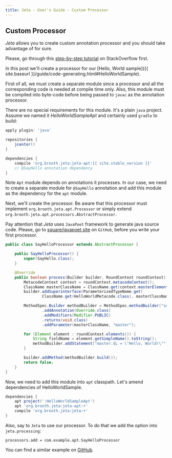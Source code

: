 ```yaml
---
title: Jeta - User's Guide - Custom Processor
---
```


<div class="page-header">
    <h2>Custom Processor</h2>
</div>

*Jeta* allows you to create custom annotation processor and you should take advantage of for sure.

<div class="alert alert-success" role="alert">
Please, go through this <a href="http://stackoverflow.com/questions/37210107/jeta-how-to-create-custom-processors">step-by-step tutorial</a> on StackOverflow first.
</div>

In this post we'll create a processor for our [Hello, World sample]({{ site.baseurl }}/guide/code-generating.html#HelloWorldSample).

First of all, we must create a separate module since a processor and all the corresponding code is needed at compile time only. Also, this module must be compiled into byte-code before being passed to `javac` as the annotation processor.

There are no special requirements for this module. It's a plain `java` project. Assume we named it *HelloWorldSampleApt* and certainly used `gradle` to build:

```groovy
apply plugin: 'java'

repositories {
    jcenter()
}

dependencies {
    compile 'org.brooth.jeta:jeta-apt:{{ site.stable_version }}'
    // @SayHello annotation dependency
}
```

<span class="label label-info">Note</span> `Apt` module depends on annotations it processes. In our case, we need to create a separate module for `@SayHello` annotation and add this module as the dependency for the `apt` module.

Next, we'll create the processor. Be aware that this processor must implement `org.brooth.jeta.apt.Processor` or simply extend `org.brooth.jeta.apt.processors.AbstractProcessor`.

Pay attention that *Jeta* uses `JavaPoet` framework to generate java source code. Please, go to [square/javapoet site](https://github.com/square/javapoet) on `GitHub`, before you write your first processor.

```java
public class SayHelloProcessor extends AbstractProcessor {

    public SayHelloProcessor() {
        super(SayHello.class);
    }

    @Override
    public boolean process(Builder builder, RoundContext roundContext) {
        MetacodeContext context = roundContext.metacodeContext();
        ClassName masterClassName = ClassName.get(context.masterElement());
        builder.addSuperinterface(ParameterizedTypeName.get(
                ClassName.get(HelloWorldMetacode.class), masterClassName));

        MethodSpec.Builder methodBuilder = MethodSpec.methodBuilder("setHelloWorld")
                .addAnnotation(Override.class)
                .addModifiers(Modifier.PUBLIC)
                .returns(void.class)
                .addParameter(masterClassName, "master");

        for (Element element : roundContext.elements()) {
            String fieldName = element.getSimpleName().toString();
            methodBuilder.addStatement("master.$L = \"Hello, World!\"", fieldName);
        }

        builder.addMethod(methodBuilder.build());
        return false;
    }
}
```

Now, we need to add this module into `apt` classpath. Let's amend dependencies of HelloWorldSample.

```groovy
dependencies {
    apt project(':HelloWorldSampleApt')
    apt 'org.brooth.jeta:jeta-apt:+'
    compile 'org.brooth.jeta:jeta:+'
}
```

Also, say to `Jeta` to use our processor. To do that we add the option into `jeta.processing`:

```properties
processors.add = com.example.apt.SayHelloProcessor
```

You can find a similar example on [GitHub](https://github.com/brooth/jeta-samples).
